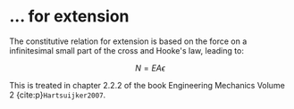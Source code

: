 # ... for extension

The constitutive relation for extension is based on the force on a infinitesimal small part of the cross and Hooke's law, leading to:

$$N = EA \epsilon$$

This is treated in chapter 2.2.2 of the book Engineering Mechanics Volume 2 {cite:p}`Hartsuijker2007`.